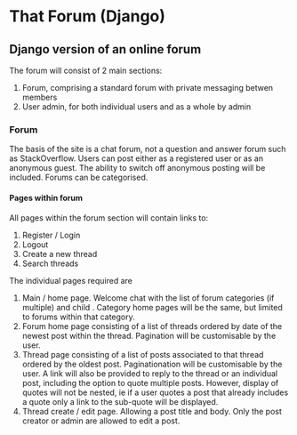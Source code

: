 # That Forum (Django)

## Django version of an online forum

The forum will consist of 2 main sections:

1. Forum, comprising a standard forum with private messaging betwen members
2. User admin, for both individual users and as a whole by admin

### Forum
The basis of the site is a chat forum, not a question and answer forum such as StackOverflow.
Users can post either as a registered user or as an anonymous guest. The ability to switch off anonymous posting will be included.
Forums can be categorised.
#### Pages within forum
All pages within the forum section will contain links to:

1. Register / Login
2. Logout
3. Create a new thread
4. Search threads

The individual pages required are

1. Main / home page. Welcome chat with the list of forum categories (if multiple) and child . Category home pages will be the same, but limited to forums within that category.
2. Forum home page consisting of a list of threads ordered by date of the newest post within the thread. Pagination will be customisable by the user.
3. Thread page consisting of a list of posts associated to that thread ordered by the oldest post. Paginationation will be customisable by the user. A link will also be provided to reply to the thread or an individual post, including the option to quote multiple posts. However, display of quotes will not be nested, ie if a user quotes a post that already includes a quote only a link to the sub-quote will be displayed.
4. Thread create / edit page. Allowing a post title and body. Only the post creator or admin are allowed to edit a post.
